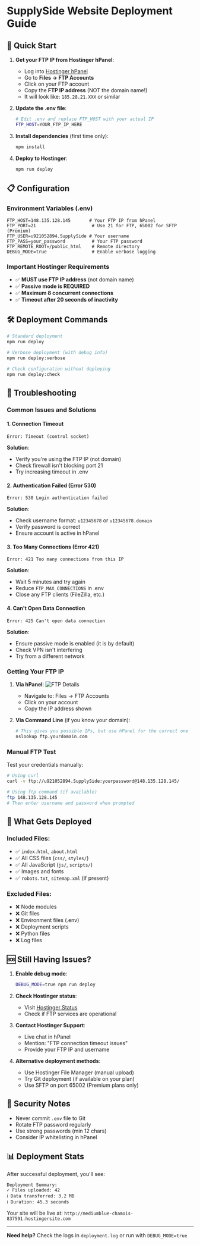 # SupplySide Website Deployment Guide

## 🚀 Quick Start

1. **Get your FTP IP from Hostinger hPanel**:
   - Log into [Hostinger hPanel](https://hpanel.hostinger.com)
   - Go to **Files → FTP Accounts**
   - Click on your FTP account
   - Copy the **FTP IP address** (NOT the domain name!)
   - It will look like: `185.28.21.XXX` or similar

2. **Update the .env file**:
   ```bash
   # Edit .env and replace FTP_HOST with your actual IP
   FTP_HOST=YOUR_FTP_IP_HERE
   ```

3. **Install dependencies** (first time only):
   ```bash
   npm install
   ```

4. **Deploy to Hostinger**:
   ```bash
   npm run deploy
   ```

## 📋 Configuration

### Environment Variables (.env)
```env
FTP_HOST=148.135.128.145       # Your FTP IP from hPanel
FTP_PORT=21                     # Use 21 for FTP, 65002 for SFTP (Premium)
FTP_USER=u921052894.SupplySide # Your username
FTP_PASS=your_password          # Your FTP password
FTP_REMOTE_ROOT=/public_html    # Remote directory
DEBUG_MODE=true                 # Enable verbose logging
```

### Important Hostinger Requirements
- ✅ **MUST use FTP IP address** (not domain name)
- ✅ **Passive mode is REQUIRED**
- ✅ **Maximum 8 concurrent connections**
- ✅ **Timeout after 20 seconds of inactivity**

## 🛠️ Deployment Commands

```bash
# Standard deployment
npm run deploy

# Verbose deployment (with debug info)
npm run deploy:verbose

# Check configuration without deploying
npm run deploy:check
```

## 🔧 Troubleshooting

### Common Issues and Solutions

#### 1. Connection Timeout
```
Error: Timeout (control socket)
```
**Solution**: 
- Verify you're using the FTP IP (not domain)
- Check firewall isn't blocking port 21
- Try increasing timeout in .env

#### 2. Authentication Failed (Error 530)
```
Error: 530 Login authentication failed
```
**Solution**:
- Check username format: `u12345678` or `u12345678.domain`
- Verify password is correct
- Ensure account is active in hPanel

#### 3. Too Many Connections (Error 421)
```
Error: 421 Too many connections from this IP
```
**Solution**:
- Wait 5 minutes and try again
- Reduce `FTP_MAX_CONNECTIONS` in .env
- Close any FTP clients (FileZilla, etc.)

#### 4. Can't Open Data Connection
```
Error: 425 Can't open data connection
```
**Solution**:
- Ensure passive mode is enabled (it is by default)
- Check VPN isn't interfering
- Try from a different network

### Getting Your FTP IP

1. **Via hPanel**:
   ![FTP Details](https://example.com/ftp-details.png)
   - Navigate to: Files → FTP Accounts
   - Click on your account
   - Copy the IP address shown

2. **Via Command Line** (if you know your domain):
   ```bash
   # This gives you possible IPs, but use hPanel for the correct one
   nslookup ftp.yourdomain.com
   ```

### Manual FTP Test

Test your credentials manually:
```bash
# Using curl
curl -v ftp://u921052894.SupplySide:yourpassword@148.135.128.145/

# Using ftp command (if available)
ftp 148.135.128.145
# Then enter username and password when prompted
```

## 📁 What Gets Deployed

### Included Files:
- ✅ `index.html`, `about.html`
- ✅ All CSS files (`css/`, `styles/`)
- ✅ All JavaScript (`js/`, `scripts/`)
- ✅ Images and fonts
- ✅ `robots.txt`, `sitemap.xml` (if present)

### Excluded Files:
- ❌ Node modules
- ❌ Git files
- ❌ Environment files (.env)
- ❌ Deployment scripts
- ❌ Python files
- ❌ Log files

## 🆘 Still Having Issues?

1. **Enable debug mode**:
   ```bash
   DEBUG_MODE=true npm run deploy
   ```

2. **Check Hostinger status**:
   - Visit [Hostinger Status](https://www.hostinger.com/status)
   - Check if FTP services are operational

3. **Contact Hostinger Support**:
   - Live chat in hPanel
   - Mention: "FTP connection timeout issues"
   - Provide your FTP IP and username

4. **Alternative deployment methods**:
   - Use Hostinger File Manager (manual upload)
   - Try Git deployment (if available on your plan)
   - Use SFTP on port 65002 (Premium plans only)

## 🔐 Security Notes

- Never commit `.env` file to Git
- Rotate FTP password regularly
- Use strong passwords (min 12 chars)
- Consider IP whitelisting in hPanel

## 📊 Deployment Stats

After successful deployment, you'll see:
```
Deployment Summary:
✓ Files uploaded: 42
ℹ Data transferred: 3.2 MB
ℹ Duration: 45.3 seconds
```

Your site will be live at: `http://mediumblue-chamois-837591.hostingersite.com`

---

**Need help?** Check the logs in `deployment.log` or run with `DEBUG_MODE=true`